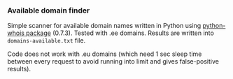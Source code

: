 ### Available domain finder ###

Simple scanner for available domain names written in Python using [python-whois package](https://pypi.org/project/python-whois/) (0.7.3). Tested with .ee domains.
Results are written into `domains-available.txt` file.

Code does not work with .eu domains (which need 1 sec sleep time between every request to avoid running into limit and gives false-positive results).
